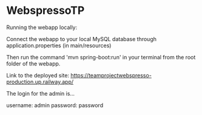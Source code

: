 # WebspressoTP

Running the webapp locally:

Connect the webapp to your local MySQL database through application.properties (in main/resources)

Then run the command 'mvn spring-boot:run' in your terminal from the root folder of the webapp.

Link to the deployed site: https://teamprojectwebspresso-production.up.railway.app/

The login for the admin is...

username: admin
password: password
